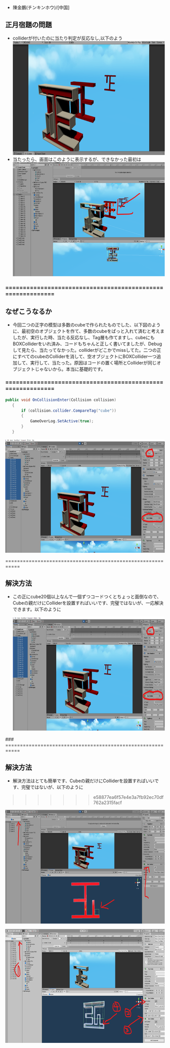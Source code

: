 
- 陳金鵬(チンキンホウ)/[中国]

## 正月宿題の問題

- colliderが付いたのに当たり判定が反応なし,以下のよう
[<img src="images/sei-1.png" alt="" style="height: 360px">]()
- 当たったら、画面はこのように表示するが、できなかった最初は
[<img src="images/sei-6.png" alt="" style="height: 360px">]()

### ===========================================================

## なぜこうなるか

- 今回二つの正字の模型は多数のcubeで作られたものでした、以下図のように、最初空のオブジェクトを作て、多数のcubeをぱっと入れて済むと考えましたが、実行した時、当たる反応なし、Tag層も作てますし、cubeにもBOXColliderをいれ済み、コードもちゃんと正しく書いてましたが、Debugして見たら、当たってなかった。colliderがどこかでmissしてた。二つの正にすべてのcubeのColliderを消して、空オブジェクトにBOXCollider一つ追加して、実行して、当たった。原因はコードの置く場所とColliderが同じオブジェクトじゃないから。本当に基礎的です。
### ===========================================================
```cs
public void OnCollisionEnter(Collision collision)
   {
       if (collision.collider.CompareTag("cube"))
       {
           GameOverLog.SetActive(true);
       }
   }
```

   [<img src="images/sei-2.png" alt="" style="height: 360px">]()

===========================================================

## 解決方法

- この正にcube20個以上なんで一個ずつコードつくとちょっと面倒なので、Cubeの親だけにColliderを設置すればいいです、完璧ではないが、一応解決できます。以下のように


   [<img src="images/sei-2.png" alt="" style="height: 360px">]()


###　===========================================================

## 解決方法

-  解決方法はとても簡単です、Cubeの親だけにColliderを設置すればいいです、完璧ではないが、以下のように
>>>>>>> e58877ea6f57e4e3a7fb92ec70df762a2315facf

[<img src="images/sei-4.png" alt="" style="height: 360px">]()

[<img src="images/sei-5.png" alt="" style="height: 360px">]()
